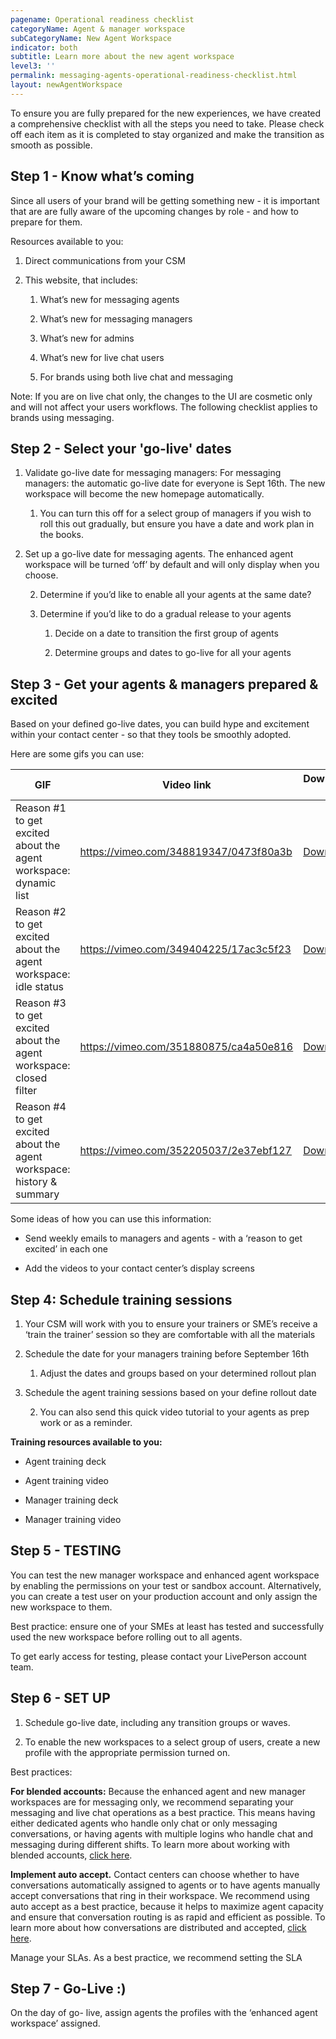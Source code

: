 ```yaml
---
pagename: Operational readiness checklist
categoryName: Agent & manager workspace
subCategoryName: New Agent Workspace
indicator: both
subtitle: Learn more about the new agent workspace
level3: ''
permalink: messaging-agents-operational-readiness-checklist.html
layout: newAgentWorkspace
---
```


To ensure you are fully prepared for the new experiences, we have created a comprehensive checklist with all the steps you need to take. Please check off each item as it is completed to stay organized and make the transition as smooth as possible.

## Step 1 - Know what’s coming

Since all users of your brand will be getting something new - it is important that are are fully aware of the upcoming changes by role - and how to prepare for them.

Resources available to you:

1. Direct communications from your CSM

2. This website, that includes:

    1. What’s new for messaging agents

    2. What’s new for messaging managers

    3. What’s new for admins

    4. What’s new for live chat users

    5. For brands using both live chat and messaging

Note: If you are on live chat only, the changes to the UI are cosmetic only and will not affect your users workflows. The following checklist applies to brands using messaging.

## Step 2 - Select your 'go-live' dates

1. Validate go-live date for messaging managers: For messaging managers: the automatic go-live date for everyone is Sept 16th. The new workspace will become the new homepage automatically.

    1. You can turn this off for a select group of managers if you wish to roll this out gradually, but ensure you have a date and work plan in the books.

2. Set up a go-live date for messaging agents. The enhanced agent workspace will be turned ‘off’ by default and will only display when you choose.

    2. Determine if you’d like to enable all your agents at the same date?

    3. Determine if you’d like to do a gradual release to your agents

        1. Decide on a date to transition the first group of agents

        2. Determine groups and dates to go-live for all your agents  

## Step 3 - Get your agents & managers prepared & excited

Based on your defined go-live dates, you can build hype and excitement within your contact center - so that they tools be smoothly adopted.

Here are some gifs you can use:

<table>
<thead>
  <tr>
    <th>GIF</th>
    <th>Video link</th>
    <th>Downloadable link</th>
  </tr>
</thead>
<tbody>
  <tr>
    <td>Reason #1 to get excited about the agent workspace: dynamic list</td>
    <td><a href="https://vimeo.com/348819347/0473f80a3b">https://vimeo.com/348819347/0473f80a3b</a></td>
    <td><a href="https://knowledge.liveperson.com/img/reason1.gif" download="dynamic-list">Download GIF</a></td>
  </tr>
  <tr>
    <td>Reason #2 to get excited about the agent workspace: idle status</td>
    <td><a href="https://vimeo.com/349404225/17ac3c5f23">https://vimeo.com/349404225/17ac3c5f23</a></td>
    <td><a href="https://knowledge.liveperson.com/img/reason2.gif" download="idle-status">Download GIF</a></td>
  </tr>
  <tr>
    <td>Reason #3 to get excited about the agent workspace: closed filter</td>
    <td><a href="https://vimeo.com/351880875/ca4a50e816">https://vimeo.com/351880875/ca4a50e816</a></td>
    <td><a href="https://knowledge.liveperson.com/img/reason3.gif" download="closed-filter">Download GIF</a></td>
  </tr>
  <tr>
    <td>Reason #4 to get excited about the agent workspace: history & summary</td>
    <td><a href="https://vimeo.com/352205037/2e37ebf127">https://vimeo.com/352205037/2e37ebf127</a></td>
    <td><a href="https://knowledge.liveperson.com/img/reason4.gif" download="history-summary">Download GIF</a></td>
  </tr>
</tbody>
</table>


Some ideas of how you can use this information:

* Send weekly emails to managers and agents - with a ‘reason to get excited’ in each one

* Add the videos to your contact center’s display screens

## Step 4: Schedule training sessions

1. Your CSM will work with you to ensure your trainers or SME’s receive a ‘train the trainer’ session so they are comfortable with all the materials

2. Schedule the date for your managers training before September 16th

    1. Adjust the dates and groups based on your determined rollout plan

3. Schedule the agent training sessions based on your define rollout date

    2. You can also send this quick video tutorial to your agents as prep work or as a reminder.

**Training resources available to you:**

* Agent training deck

* Agent training video

* Manager training deck

* Manager training video

## Step 5 - TESTING

You can test the new manager workspace and enhanced agent workspace by enabling the permissions on your test or sandbox account.  Alternatively, you can create a test user on your production account and only assign the new workspace to them.

Best practice: ensure one of your SMEs at least has tested and successfully used the new workspace before rolling out to all agents.

To get early access for testing, please contact your LivePerson account team.

## Step 6 - SET UP

1. Schedule go-live date, including any transition groups or waves.

2. To enable the new workspaces to a select group of users, create a new profile with the appropriate permission turned on.

Best practices:

**For blended accounts:** Because the enhanced agent and new manager workspaces are for messaging only, we recommend separating your messaging and live chat operations as a best practice. This means having either dedicated agents who handle only chat or only messaging conversations, or having agents with multiple logins who handle chat and messaging during different shifts. To learn more about working with blended accounts, [click here](https://knowledge.liveperson.com/messaging-agents-blended-accounts.html).

**Implement auto accept.** Contact centers can choose whether to have conversations automatically assigned to agents or to have agents manually accept conversations that ring in their workspace. We recommend using auto accept as a best practice, because it helps to maximize agent capacity and ensure that conversation routing is as rapid and efficient as possible. To learn more about how conversations are distributed and accepted, [click here](https://knowledge.liveperson.com/contact-center-management-messaging-operations-automatic-messages-automatic-conversation-distribution.html#accepting-a-conversation).

Manage your SLAs. As a best practice, we recommend setting the SLA

## Step 7 - Go-Live :)

On the day of go- live, assign agents the profiles with the ‘enhanced agent workspace’ assigned.
